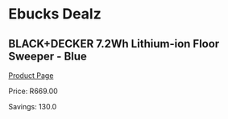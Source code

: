 
# Ebucks Dealz
## BLACK+DECKER 7.2Wh Lithium-ion Floor Sweeper - Blue
[Product Page](https://www.ebucks.com/web/shop/productSelected.do?prodId=1173020170&catId=998409624)

Price: R669.00

Savings: 130.0


	